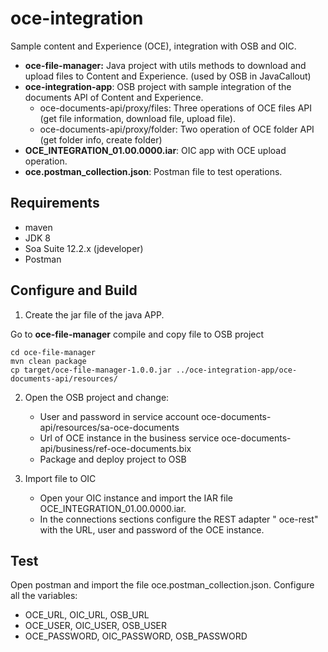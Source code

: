 # oce-integration

Sample content and Experience (OCE), integration with OSB and OIC.

* **oce-file-manager:** Java project with utils methods to download and upload files to Content and Experience. (used by OSB in JavaCallout)
* **oce-integration-app**: OSB project with sample integration of the documents API of Content and Experience.
    * oce-documents-api/proxy/files: Three operations of OCE files API (get file information, download file, upload file).
    * oce-documents-api/proxy/folder: Two operation of OCE folder API (get folder info, create folder)
* **OCE_INTEGRATION_01.00.0000.iar**: OIC app with OCE upload operation.
* **oce.postman_collection.json**: Postman file to test operations.

## Requirements 

* maven
* JDK 8
* Soa Suite 12.2.x (jdeveloper)
* Postman

## Configure and Build

1. Create the jar file of the java APP.

Go to **oce-file-manager** compile and copy file to OSB project
```
cd oce-file-manager
mvn clean package
cp target/oce-file-manager-1.0.0.jar ../oce-integration-app/oce-documents-api/resources/
```

2. Open the OSB project and change:
   * User and password in service account oce-documents-api/resources/sa-oce-documents
   * Url of OCE instance in the business service oce-documents-api/business/ref-oce-documents.bix
   * Package and deploy project to OSB

3. Import file to OIC
    * Open your OIC instance and import the IAR file OCE_INTEGRATION_01.00.0000.iar.
    * In the connections sections configure the REST adapter "
oce-rest" with the URL, user and password of the OCE instance.

## Test

Open postman and import the file oce.postman_collection.json. Configure all the variables:
* OCE_URL, OIC_URL, OSB_URL
* OCE_USER, OIC_USER, OSB_USER
* OCE_PASSWORD, OIC_PASSWORD, OSB_PASSWORD

